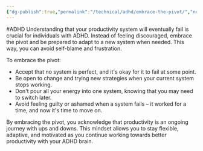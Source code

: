 ```yaml
---
{"dg-publish":true,"permalink":"/technical/adhd/embrace-the-pivot/","noteIcon":"Technical","created":"2023-04-10T12:45:12.396+02:00","updated":"2023-04-10T13:32:02.642+02:00"}
---
```


#ADHD 
Understanding that your productivity system will eventually fail is crucial for individuals with ADHD. Instead of feeling discouraged, embrace the pivot and be prepared to adapt to a new system when needed. This way, you can avoid self-blame and frustration.

To embrace the pivot:

- Accept that no system is perfect, and it's okay for it to fail at some point.
- Be open to change and trying new strategies when your current system stops working.
- Don't pour all your energy into one system, knowing that you may need to switch later.
- Avoid feeling guilty or ashamed when a system fails – it worked for a time, and now it's time to move on.

By embracing the pivot, you acknowledge that productivity is an ongoing journey with ups and downs. This mindset allows you to stay flexible, adaptive, and motivated as you continue working towards better productivity with your ADHD brain.